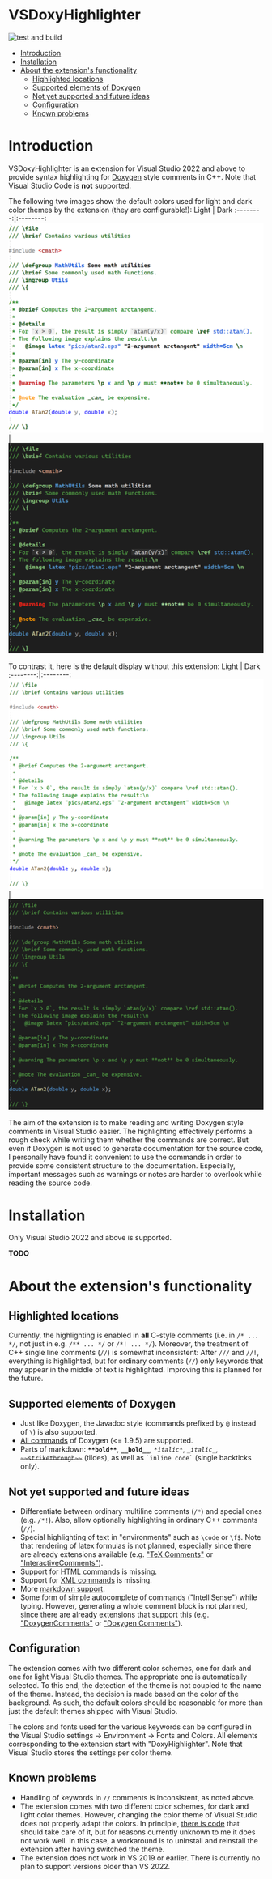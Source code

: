 # VSDoxyHighlighter <!-- omit in toc -->

![test and build](https://github.com/Sedeniono/VSDoxyHighlighter/actions/workflows/build_and_test.yml/badge.svg)


- [Introduction](#introduction)
- [Installation](#installation)
- [About the extension's functionality](#about-the-extensions-functionality)
  - [Highlighted locations](#highlighted-locations)
  - [Supported elements of Doxygen](#supported-elements-of-doxygen)
  - [Not yet supported and future ideas](#not-yet-supported-and-future-ideas)
  - [Configuration](#configuration)
  - [Known problems](#known-problems)



# Introduction

VSDoxyHighlighter is an extension for Visual Studio 2022 and above to provide syntax highlighting for [Doxygen](https://www.doxygen.nl/index.html) style comments in C++.
Note that Visual Studio Code is **not** supported.

The following two images show the default colors used for light and dark color themes by the extension (they are configurable!):
Light             |  Dark 
:--------:|:--------:
![Example dark](Pictures/ExampleLight.png) | ![Example dark](Pictures/ExampleDark.png)

To contrast it, here is the default display without this extension:
Light             |  Dark 
:--------:|:--------:
![Example dark without highlighting](Pictures/ExampleLight_NoHighlight.png) | ![Example dark without highlighting](Pictures/ExampleDark_NoHighlight.png)

The aim of the extension is to make reading and writing Doxygen style comments in Visual Studio easier.
The highlighting effectively performs a rough check while writing them whether the commands are correct.
But even if Doxygen is not used to generate documentation for the source code, I personally have found it convenient to use the commands in order to provide some consistent structure to the documentation.
Especially, important messages such as warnings or notes are harder to overlook while reading the source code.



# Installation

Only Visual Studio 2022 and above is supported.

**TODO**



# About the extension's functionality

## Highlighted locations
Currently, the highlighting is enabled in **all** C-style comments (i.e. in `/* ... */`, not just in e.g. `/** ... */` or `/*! ... */`). 
Moreover, the treatment of C++ single line comments (`//`) is somewhat inconsistent: After `///` and `//!`, everything is highlighted, but for ordinary comments (`//`) only keywords that may appear in the middle of text is highlighted. Improving this is planned for the future.


## Supported elements of Doxygen
- Just like Doxygen, the Javadoc style (commands prefixed by `@` instead of `\`) is also supported.
- [All commands](https://www.doxygen.nl/manual/commands.html) of Doxygen (<= 1.9.5) are supported.
- Parts of markdown: **`**bold**`**, __`__bold__`__, *`*italic*`*, _`_italic_`_, ~~`~~strikethrough~~`~~ (tildes), as well as `` `inline code` `` (single backticks only).


## Not yet supported and future ideas
- Differentiate between ordinary multiline comments (`/*`) and special ones (e.g. `/*!`). Also, allow optionally highlighting in ordinary C++ comments (`//`).
- Special highlighting of text in "environments" such as `\code` or `\f$`. Note that rendering of latex formulas is not planned, especially since there are already extensions available (e.g. ["TeX Comments"](https://marketplace.visualstudio.com/items?itemName=vs-publisher-1305558.VsTeXCommentsExtension2022) or ["InteractiveComments"](https://marketplace.visualstudio.com/items?itemName=ArchitectSoft.InteractiveCommentsVS2022)).
- Support for [HTML commands](https://www.doxygen.nl/manual/htmlcmds.html) is missing.
- Support for [XML commands](https://www.doxygen.nl/manual/xmlcmds.html) is missing.
- More [markdown support](https://www.doxygen.nl/manual/markdown.html).
- Some form of simple autocomplete of commands ("IntelliSense") while typing. However, generating a whole comment block is not planned, since there are already extensions that support this (e.g. ["DoxygenComments"](https://marketplace.visualstudio.com/items?itemName=NickKhrapov.DoxygenComments2022) or ["Doxygen Comments"](https://marketplace.visualstudio.com/items?itemName=FinnGegenmantel.doxygenComments)).


## Configuration

The extension comes with two different color schemes, one for dark and one for light Visual Studio themes.
The appropriate one is automatically selected.
To this end, the detection of the theme is not coupled to the name of the theme. Instead, the decision is made based on the color of the background. As such, the default colors should be reasonable for more than just the default themes shipped with Visual Studio.

The colors and fonts used for the various keywords can be configured in the Visual Studio settings &rarr; Environment &rarr; Fonts and Colors. All elements corresponding to the extension start with "DoxyHighlighter".
Note that Visual Studio stores the settings per color theme.


## Known problems
- Handling of keywords in `//` comments is inconsistent, as noted above.
- The extension comes with two different color schemes, for dark and light color themes. However, changing the color theme of Visual Studio does not properly adapt the colors. In principle, [there is code](https://github.com/Sedeniono/VSDoxyHighlighter/blob/846fb0a16e4a67921672bd6db3a35088b26bd159/VSDoxyHighlighter/DefaultColors.cs#L101) that should take care of it, but for reasons currently unknown to me it does not work well. In this case, a workaround is to uninstall and reinstall the extension after having switched the theme.
- The extension does not work in VS 2019 or earlier. There is currently no plan to support versions older than VS 2022.
